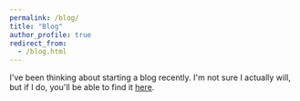 ```yaml
---
permalink: /blog/
title: "Blog"
author_profile: true
redirect_from: 
  - /blog.html
---
```


I've been thinking about starting a blog recently. I'm not sure I actually will, but if I do, you'll be able to find it [here]([https://www.diigo.com/profile/joe_campbell](https://joedcampbell.substack.com/?utm_source=substack&utm_medium=web&utm_campaign=substack_profile)).
